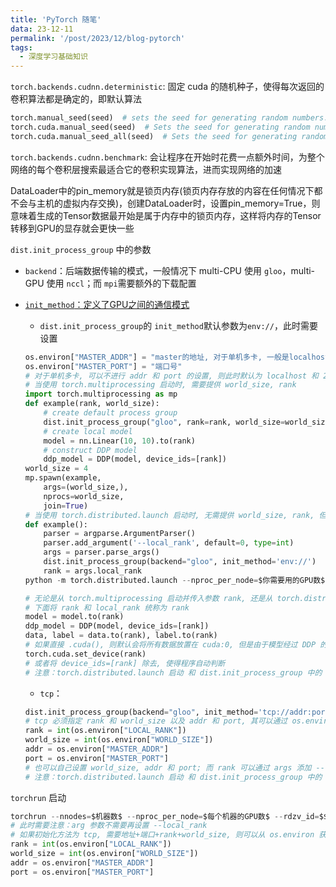 ```yaml
---
title: 'PyTorch 随笔'
data: 23-12-11
permalink: '/post/2023/12/blog-pytorch'
tags:
  - 深度学习基础知识
---
```


```torch.backends.cudnn.deterministic```: 固定 cuda 的随机种子，使得每次返回的卷积算法都是确定的，即默认算法

```python
torch.manual_seed(seed)  # sets the seed for generating random numbers.
torch.cuda.manual_seed(seed)  # Sets the seed for generating random numbers for the current GPU.
torch.cuda.manual_seed_all(seed)  # Sets the seed for generating random numbers on all GPUs.
```

```torch.backends.cudnn.benchmark```: 会让程序在开始时花费一点额外时间，为整个网络的每个卷积层搜索最适合它的卷积实现算法，进而实现网络的加速

DataLoader中的pin_memory就是锁页内存(锁页内存存放的内容在任何情况下都不会与主机的虚拟内存交换)，创建DataLoader时，设置pin_memory=True，则意味着生成的Tensor数据最开始是属于内存中的锁页内存，这样将内存的Tensor转移到GPU的显存就会更快一些

```dist.init_process_group``` 中的参数

- ```backend```：后端数据传输的模式，一般情况下 multi-CPU 使用 ```gloo```，multi-GPU 使用 ```nccl```；而 ```mpi```需要额外的下载配置

- [```init_method```：定义了GPU之间的通信模式](https://pytorch.org/docs/stable/distributed.html#tcp-initialization)
  
  - ```dist.init_process_group```的 ```init_method```默认参数为```env://```，此时需要设置
  
  ```python
  os.environ["MASTER_ADDR"] = "master的地址, 对于单机多卡, 一般是localhost; 而对于多机多卡, 一般是 master:0 的机器的地址"
  os.environ["MASTER_PORT"] = "端口号"
  # 对于单机多卡, 可以不进行 addr 和 port 的设置, 则此时默认为 localhost 和 29500
  # 当使用 torch.multiprocessing 启动时, 需要提供 world_size, rank
  import torch.multiprocessing as mp
  def example(rank, world_size):
      # create default process group
      dist.init_process_group("gloo", rank=rank, world_size=world_size)
      # create local model
      model = nn.Linear(10, 10).to(rank)
      # construct DDP model
      ddp_model = DDP(model, device_ids=[rank])
  world_size = 4
  mp.spawn(example,
      args=(world_size,),
      nprocs=world_size,
      join=True)
  # 当使用 torch.distributed.launch 启动时, 无需提供 world_size, rank, 但需要在命令行提供 --nproc_per_node, 同时需要指定额外参数 --local-rank(不需要自己传参)
  def example():
      parser = argparse.ArgumentParser()
      parser.add_argument('--local_rank', default=0, type=int)
      args = parser.parse_args()
      dist.init_process_group(backend="gloo", init_method='env://')
      rank = args.local_rank
  python -m torch.distributed.launch --nproc_per_node=$你需要用的GPU数$ yourfile.py
  
  # 无论是从 torch.multiprocessing 启动并传入参数 rank, 还是从 torch.distributed.launch 启动 传入 local_rank, 在模型和数据 forward 时都需要将其转移到上面：
  # 下面将 rank 和 local_rank 统称为 rank
  model = model.to(rank)
  ddp_model = DDP(model, device_ids=[rank])
  data, label = data.to(rank), label.to(rank)
  # 如果直接 .cuda(), 则默认会将所有数据放置在 cuda:0, 但是由于模型经过 DDP 的包装并加上device_ids=[rank]后, 复制到了各个GPU上, 这时进行 model(data.cuda()) 会报错数据与模型参数不在同一个 device 上; 如果要使用 .cuda(), 则需要在开始时设置：
  torch.cuda.set_device(rank)
  # 或者将 device_ids=[rank] 除去, 使得程序自动判断
  # 注意：torch.distributed.launch 启动 和 dist.init_process_group 中的 world_size 设置不要和 --nproc_per_node 一起/或者不能不一致, 否则会卡住; 同时, 不能只设置 world_size 而不设置 rank 和 不加 --nproc_per_node, 也会导致卡住
  ```
  - ```tcp```：
  
  ```python
  dist.init_process_group(backend="gloo", init_method='tcp://addr:port', rank=rank, world_size=world_size)
  # tcp 必须指定 rank 和 world_size 以及 addr 和 port, 其可以通过 os.environ 获得：
  rank = int(os.environ["LOCAL_RANK"])
  world_size = int(os.environ["WORLD_SIZE"])
  addr = os.environ["MASTER_ADDR"]
  port = os.environ["MASTER_PORT"]
  # 也可以自己设置 world_size, addr 和 port; 而 rank 可以通过 args 添加 --local_rank 使得程序自动输入, 并通过 args.local_rank 获得
  # 注意：torch.distributed.launch 启动 和 dist.init_process_group 中的 world_size 设置不要和 --nproc_per_node 一起/或者不能不一致, 否则会卡住; 所以可以自己设置 world_size 而不传入参数 --nproc_per_node
  ```

```torchrun``` 启动

```python
torchrun --nnodes=$机器数$ --nproc_per_node=$每个机器的GPU数$ --rdzv_id=$$ --rdzv_backend=c10d --rdzv_endpoint=$MASTER_ADDR:MASTER_PORT$ yourfile.py
# 此时需要注意：arg 参数不需要再设置 --local_rank
# 如果初始化方法为 tcp, 需要地址+端口+rank+world_size, 则可以从 os.environ 获取
rank = int(os.environ["LOCAL_RANK"])
world_size = int(os.environ["WORLD_SIZE"])
addr = os.environ["MASTER_ADDR"]
port = os.environ["MASTER_PORT"]
```
